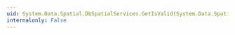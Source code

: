 ```yaml
---
uid: System.Data.Spatial.DbSpatialServices.GetIsValid(System.Data.Spatial.DbGeometry)
internalonly: False
---
```

